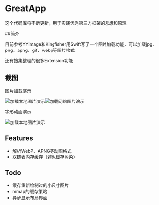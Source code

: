 # GreatApp

这个代码库将不断更新，用于实践优秀第三方框架的思想和原理

##简介

目前参考YYImage和Kingfisher用Swift写了一个图片加载功能，可以加载jpg、png、apng、gif、webp等图片格式

还有搜集整理的很多Extension功能 

## 截图

图片加载演示

<img src="https://raw.githubusercontent.com/zhaofucheng1129/GreatApp/master/Screenshots/20190423_025709.GIF" alt="加载本地图片演示" title="加载本地图片演示" display="inline"/><img src="https://raw.githubusercontent.com/zhaofucheng1129/GreatApp/master/Screenshots/20190424_194412.GIF" alt="加载网络图片演示" title="加载网络图片演示" display="inline"/>

字形动画演示

<img src="https://raw.githubusercontent.com/zhaofucheng1129/GreatApp/master/Screenshots/20190423_183336.GIF" alt="加载本地图片演示" title="加载本地图片演示" display="inline"/>



## Features

- 解析WebP、APNG等动图格式
- 双链表内存缓存（避免缓存污染）

## Todo

- 缓存重新绘制过的小尺寸图片
- mmap的缓存策略
- 异步显示布局界面

